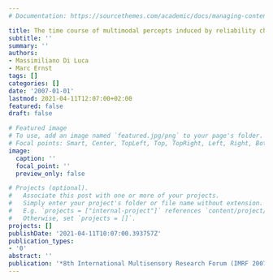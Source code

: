 ```yaml
---
# Documentation: https://sourcethemes.com/academic/docs/managing-content/

title: The time course of multimodal percepts induced by reliability changes
subtitle: ''
summary: ''
authors:
- Massimiliano Di Luca
- Marc Ernst
tags: []
categories: []
date: '2007-01-01'
lastmod: 2021-04-11T12:07:00+02:00
featured: false
draft: false

# Featured image
# To use, add an image named `featured.jpg/png` to your page's folder.
# Focal points: Smart, Center, TopLeft, Top, TopRight, Left, Right, BottomLeft, Bottom, BottomRight.
image:
  caption: ''
  focal_point: ''
  preview_only: false

# Projects (optional).
#   Associate this post with one or more of your projects.
#   Simply enter your project's folder or file name without extension.
#   E.g. `projects = ["internal-project"]` references `content/project/deep-learning/index.md`.
#   Otherwise, set `projects = []`.
projects: []
publishDate: '2021-04-11T10:07:00.393757Z'
publication_types:
- '0'
abstract: ''
publication: '*8th International Multisensory Research Forum (IMRF 2007)*'
---
```

